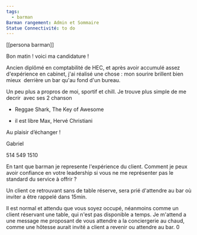 ```yaml
---
tags:
  - barman
Barman rangement: Admin et Sommaire
Statue Connectivité: to do
---
```

[[persona barman]]


Bon matin !
voici ma candidature !

Ancien diplômé en comptabilité de HEC, et après avoir accumulé assez d'expérience en cabinet, j'ai réalisé une chose : mon sourire brillent bien mieux  derrière un bar qu'au fond d'un bureau.

  

Un peu plus a propros de moi, sportif et chill. Je trouve plus simple de me decrir  avec ses 2 chanson

- Reggae Shark, The Key of Awesome

- il est libre Max, Hervé Christiani

  

Au plaisir d’échanger !

Gabriel 

514 549 1510

  
  

En tant que barman je represente l'expérience du client. Comment je peux avoir confiance en votre leadership si vous ne me représenter pas le standard du service à offrir ? 

Un client ce retrouvant sans de table réserve, sera prié d'attendre au bar où inviter a être rappelé dans 15min. 

  
  

Il est normal et attendu que vous soyez occupé, néanmoins comme un client réservant une table, qui n'est pas disponible a temps. Je m'attend a une message me proposant de vous attendre a la conciergerie au chaud, comme une hôtesse aurait invité a client a revenir ou attendre au bar. 0